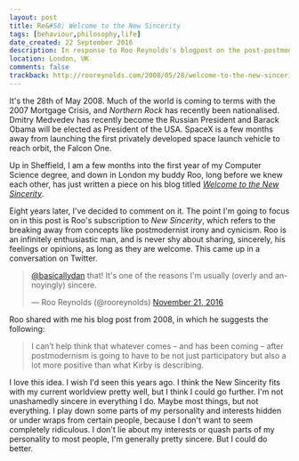 ```yaml
---
layout: post
title: Re&#58; Welcome to the New Sincerity
tags: [behaviour,philosophy,life]
date_created: 22 September 2016
description: In response to Roo Reynolds's blogpost on the post-postmodern idea of New Sincerity.
location: London, UK
comments: false
trackback: http://rooreynolds.com/2008/05/28/welcome-to-the-new-sincerity/
---
```


It's the 28th of May 2008. Much of the world is coming to terms with the 2007 Mortgage Crisis, and _Northern Rock_ has recently been nationalised. Dmitry Medvedev has recently become the Russian President and Barack Obama will be elected as President of the USA. SpaceX is a few months away from launching the first privately developed space launch vehicle to reach orbit, the Falcon One.

Up in Sheffield, I am a few months into the first year of my Computer Science degree, and down in London my buddy Roo, long before we knew each other, has just written a piece on his blog titled [_Welcome to the New Sincerity_](https://rooreynolds.com/2008/05/28/welcome-to-the-new-sincerity/).

Eight years later, I've decided to comment on it. The point I'm going to focus on in this post is Roo's subscription to _New Sincerity_, which refers to the breaking away from concepts like postmodernist irony and cynicism. Roo is an infinitely enthusiastic man, and is never shy about sharing, sincerely, his feelings or opinions, as long as they are welcome. This came up in a conversation on Twitter.

<blockquote class="twitter-tweet" data-lang="en"><p lang="en" dir="ltr"><a href="https://twitter.com/basicallydan">@basicallydan</a> that! It&#39;s one of the reasons I&#39;m usually (overly and annoyingly) sincere.</p>&mdash; Roo Reynolds (@rooreynolds) <a href="https://twitter.com/rooreynolds/status/800744126505328640">November 21, 2016</a></blockquote>
<script async src="//platform.twitter.com/widgets.js" charset="utf-8"></script>

Roo shared with me his blog post from 2008, in which he suggests the following:

> I can’t help think that whatever comes – and has been coming – after postmodernism is going to have to be not just participatory but also a lot more positive than what Kirby is describing.

I love this idea. I wish I'd seen this years ago. I think the New Sincerity fits with my current worldview pretty well, but I think I could go further. I'm not unashamedly sincere in everything I do. Maybe most things, but not everything. I play down some parts of my personality and interests hidden or under wraps from certain people, because I don't want to seem completely ridiculous. I don't lie about my interests or quash parts of my personality to most people, I'm generally pretty sincere. But I could do better.

